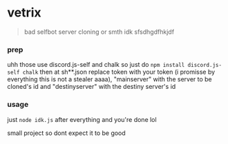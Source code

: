 # vetrix
> bad selfbot server cloning or smth idk sfsdhgdfhkjdf

### prep
uhh those use discord.js-self and chalk so just do
```npm install discord.js-self chalk```
then at sh**.json replace token with your token (i promisse by everything this is not a stealer aaaa), "mainserver" with the server to be cloned's id and "destinyserver" with the destiny server's id

### usage
just ```node idk.js``` after everything and you're done lol

small project so dont expect it to be good
